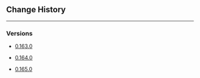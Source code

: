 ## Change History
---

### Versions
- [0.163.0](./0.163.0.md)

- [0.164.0](./0.164.0.md)

- [0.165.0](./0.165.0.md)
